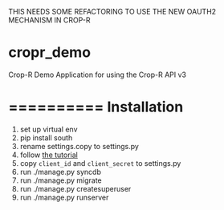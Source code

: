 THIS NEEDS SOME REFACTORING TO USE THE NEW OAUTH2 MECHANISM IN CROP-R

cropr_demo
==========

Crop-R Demo Application for using the Crop-R API v3

==========
Installation
==========

1. set up virtual env
2. pip install south
3. rename settings.copy to settings.py
4. follow <a href="https://www.crop-r.com/apps/cropletdeveloper/tutorial/">the tutorial</a>
5. copy `client_id` and `client_secret` to settings.py
6. run ./manage.py syncdb
7. run ./manage.py migrate
8. run ./manage.py createsuperuser
9. run ./manage.py runserver
